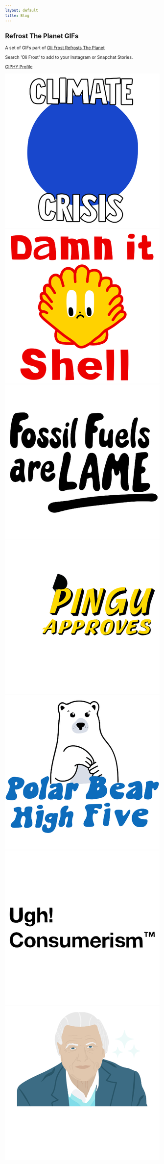```yaml
---
layout: default
title: Blog
---
```


## Refrost The Planet GIFs

A set of GIFs part of [Oli Frost Refrosts The Planet](/refrost)

Search 'Oli Frost' to add to your Instagram or Snapchat Stories.

[GIPHY Profile](http://giphy.com/olifrost)

![](/downloads/climatecrisis.gif)
![](/downloads/damnitshell.gif)
![](/downloads/fossilfuelsarelame.gif)
![](/downloads/pinguapproves.gif)
![](/downloads/polarbears.gif)
![](/downloads/ughconsumerism.gif)
![](/downloads/wwdd.gif)
